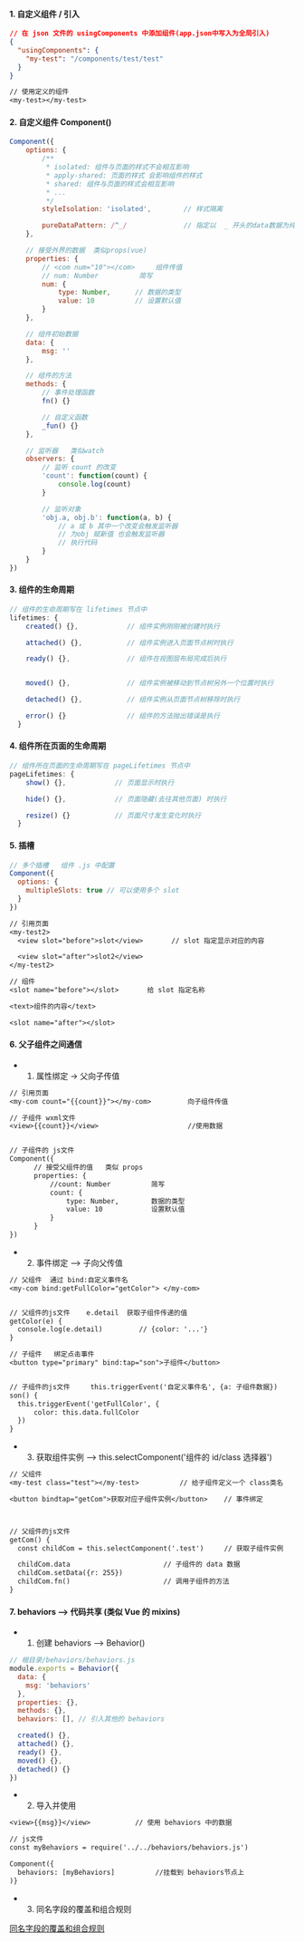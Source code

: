 #### 1. 自定义组件 / 引入

```json
// 在 json 文件的 usingComponents 中添加组件(app.json中写入为全局引入)
{
  "usingComponents": {
    "my-test": "/components/test/test"
  }
}
```

```txt
// 使用定义的组件
<my-test></my-test>
```

#### 2. 自定义组件 Component()

```javascript
Component({
    options: {
        /**
         * isolated: 组件与页面的样式不会相互影响
         * apply-shared: 页面的样式 会影响组件的样式
         * shared: 组件与页面的样式会相互影响
         * ...
         */
        styleIsolation: 'isolated',        // 样式隔离

        pureDataPattern: /^_/              // 指定以  _ 开头的data数据为纯数据字段
    },

    // 接受外界的数据  类似props(vue)
    properties: {
        // <com num="10"></com>     组件传值
        // num: Number          简写
        num: {
            type: Number,      // 数据的类型
            value: 10          // 设置默认值
        }
    },

    // 组件初始数据
    data: {
        msg: ''
    },

    // 组件的方法
    methods: {
        // 事件处理函数
        fn() {}

        // 自定义函数
        _fun() {}
    },

    // 监听器   类似watch
    observers: {
        // 监听 count 的改变
        'count': function(count) {
            console.log(count)
        }

        // 监听对象
        'obj.a, obj.b': function(a, b) {
            // a 或 b 其中一个改变会触发监听器
            // 为obj 赋新值 也会触发监听器
            // 执行代码
        }
    }
})
```

#### 3. 组件的生命周期

```javascript
// 组件的生命周期写在 lifetimes 节点中
lifetimes: {
    created() {},            // 组件实例刚刚被创建时执行

    attached() {},           // 组件实例进入页面节点树时执行

    ready() {},              // 组件在视图层布局完成后执行


    moved() {},              // 组件实例被移动到节点树另外一个位置时执行

    detached() {},           // 组件实例从页面节点树移除时执行

    error() {}               // 组件的方法抛出错误是执行
  }
```

#### 4. 组件所在页面的生命周期

```javascript
// 组件所在页面的生命周期写在 pageLifetimes 节点中
pageLifetimes: {
    show() {},            // 页面显示时执行

    hide() {},            // 页面隐藏(去往其他页面) 时执行

    resize() {}           // 页面尺寸发生变化时执行
  }
```

#### 5. 插槽

```javascript
// 多个插槽   组件 .js 中配置
Component({
  options: {
    multipleSlots: true // 可以使用多个 slot
  }
})
```

```txt
// 引用页面
<my-test2>
  <view slot="before">slot</view>       // slot 指定显示对应的内容

  <view slot="after">slot2</view>
</my-test2>
```

```txt
// 组件
<slot name="before"></slot>       给 slot 指定名称

<text>组件的内容</text>

<slot name="after"></slot>
```

#### 6. 父子组件之间通信

- 1. 属性绑定 -> 父向子传值

```txt
// 引用页面
<my-com count="{{count}}"></my-com>         向子组件传值
```

```txt
// 子组件 wxml文件
<view>{{count}}</view>                      //使用数据


// 子组件的 js文件
Component({
      // 接受父组件的值   类似 props
      properties: {
          //count: Number          简写
          count: {
              type: Number,        数据的类型
              value: 10            设置默认值
          }
      }
})
```

- 2. 事件绑定 --> 子向父传值

```txt
// 父组件  通过 bind:自定义事件名
<my-com bind:getFullColor="getColor"> </my-com>


// 父组件的js文件    e.detail  获取子组件传递的值
getColor(e) {
  console.log(e.detail)         // {color: '...'}
}
```

```txt
// 子组件   绑定点击事件
<button type="primary" bind:tap="son">子组件</button>


// 子组件的js文件     this.triggerEvent('自定义事件名', {a: 子组件数据})
son() {
  this.triggerEvent('getFullColor', {
      color: this.data.fullColor
  })
}
```

- 3. 获取组件实例 --> this.selectComponent('组件的 id/class 选择器')

```txt
// 父组件
<my-test class="test"></my-test>          // 给子组件定义一个 class类名

<button bindtap="getCom">获取对应子组件实例</button>    // 事件绑定



// 父组件的js文件
getCom() {
  const childCom = this.selectComponent('.test')     // 获取子组件实例

  childCom.data                       // 子组件的 data 数据
  childCom.setData({r: 255})
  childCom.fn()                       // 调用子组件的方法
}
```

#### 7. behaviors --> 代码共享 (类似 Vue 的 mixins)

- 1. 创建 behaviors --> Behavior()

```javascript
// 根目录/behaviors/behaviors.js
module.exports = Behavior({
  data: {
    msg: 'behaviors'
  },
  properties: {},
  methods: {},
  behaviors: [], // 引入其他的 behaviors

  created() {},
  attached() {},
  ready() {},
  moved() {},
  detached() {}
})
```

- 2. 导入并使用

```txt
<view>{{msg}}</view>           // 使用 behaviors 中的数据

// js文件
const myBehaviors = require('../../behaviors/behaviors.js')

Component({
  behaviors: [myBehaviors]          //挂载到 behaviors节点上
)}
```

- 3. 同名字段的覆盖和组合规则

[同名字段的覆盖和组合规则](https://developers.weixin.qq.com/miniprogram/dev/framework/custom-component/behaviors.html)
